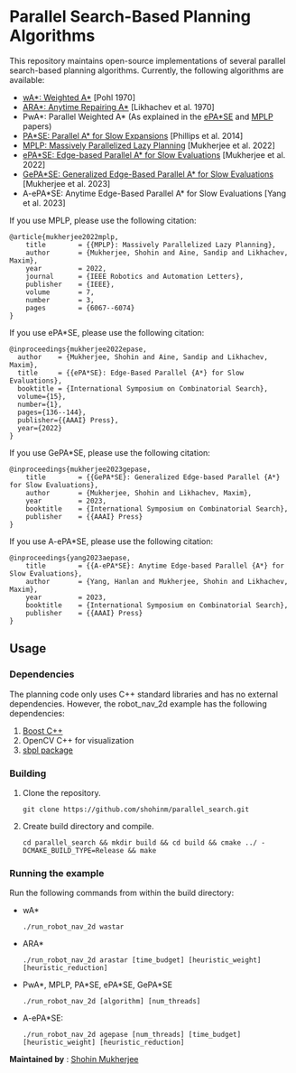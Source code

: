 # Parallel Search-Based Planning Algorithms

This repository maintains open-source implementations of several parallel search-based planning algorithms. Currently, the following algorithms are available:
* [wA*: Weighted A*](https://www.sciencedirect.com/science/article/pii/000437027090007X) [Pohl 1970]
* [ARA*: Anytime Repairing A*](https://proceedings.neurips.cc/paper_files/paper/2003/file/ee8fe9093fbbb687bef15a38facc44d2-Paper.pdf) [Likhachev et al. 1970]
* PwA*: Parallel Weighted A* (As explained in the [ePA\*SE](https://arxiv.org/pdf/2203.01369.pdf) and [MPLP](https://ieeexplore.ieee.org/abstract/document/9730025) papers)
* [PA\*SE: Parallel A* for Slow Expansions](https://www.aaai.org/ocs/index.php/ICAPS/ICAPS14/paper/view/7952/8029) [Phillips et al. 2014]
* [MPLP: Massively Parallelized Lazy Planning](https://arxiv.org/abs/2107.02826) [Mukherjee et al. 2022]
* [ePA\*SE: Edge-based Parallel A* for Slow Evaluations](https://arxiv.org/abs/2203.01369) [Mukherjee et al. 2022]
* [GePA\*SE: Generalized Edge-Based Parallel A* for Slow Evaluations](https://arxiv.org/abs/2301.10347) [Mukherjee et al. 2023]
* A-ePA\*SE: Anytime Edge-Based Parallel A* for Slow Evaluations [Yang et al. 2023]

If you use MPLP, please use the following citation:
```
@article{mukherjee2022mplp,
	title        = {{MPLP}: Massively Parallelized Lazy Planning},
	author       = {Mukherjee, Shohin and Aine, Sandip and Likhachev, Maxim},
	year         = 2022,
	journal      = {IEEE Robotics and Automation Letters},
	publisher    = {IEEE},
	volume       = 7,
	number       = 3,
	pages        = {6067--6074}
}
```
If you use ePA*SE, please use the following citation:
```
@inproceedings{mukherjee2022epase,
  author    = {Mukherjee, Shohin and Aine, Sandip and Likhachev, Maxim},
  title     = {{ePA*SE}: Edge-Based Parallel {A*} for Slow Evaluations},
  booktitle = {International Symposium on Combinatorial Search},
  volume={15},
  number={1},
  pages={136--144},
  publisher={{AAAI} Press},
  year={2022}
}
```
If you use GePA*SE, please use the following citation:
```
@inproceedings{mukherjee2023gepase,
    title        = {{GePA*SE}: Generalized Edge-based Parallel {A*} for Slow Evaluations},
    author       = {Mukherjee, Shohin and Likhachev, Maxim},
    year         = 2023,
    booktitle    = {International Symposium on Combinatorial Search},
    publisher    = {{AAAI} Press}
}
```
If you use A-ePA*SE, please use the following citation:
```
@inproceedings{yang2023aepase,
    title        = {{A-ePA*SE}: Anytime Edge-based Parallel {A*} for Slow Evaluations},
    author       = {Yang, Hanlan and Mukherjee, Shohin and Likhachev, Maxim},
    year         = 2023,
    booktitle    = {International Symposium on Combinatorial Search},
    publisher    = {{AAAI} Press}
}
```

## Usage

### Dependencies
The planning code only uses C++ standard libraries and has no external dependencies. However, the robot_nav_2d example has the following dependencies:
1. [Boost C++](https://www.boost.org/)
2. OpenCV C++ for visualization
3. [sbpl package](https://github.com/sbpl/sbpl)

### Building
1. Clone the repository.
    ```
    git clone https://github.com/shohinm/parallel_search.git
    ```
2. Create build directory and compile.
    ```
    cd parallel_search && mkdir build && cd build && cmake ../ -DCMAKE_BUILD_TYPE=Release && make
    ```
    
### Running the example
Run the following commands from within the build directory:
* wA*
    ```
    ./run_robot_nav_2d wastar
    ```
* ARA*
    ```
    ./run_robot_nav_2d arastar [time_budget] [heuristic_weight] [heuristic_reduction]
    ```    
* PwA*, MPLP, PA\*SE, ePA\*SE, GePA\*SE
    ```
    ./run_robot_nav_2d [algorithm] [num_threads]
    ```
* A-ePA*SE:
    ```
    ./run_robot_nav_2d agepase [num_threads] [time_budget] [heuristic_weight] [heuristic_reduction]
    ```
    
**Maintained by** : [Shohin Mukherjee](https://www.ri.cmu.edu/ri-people/shohin-mukherjee/)
